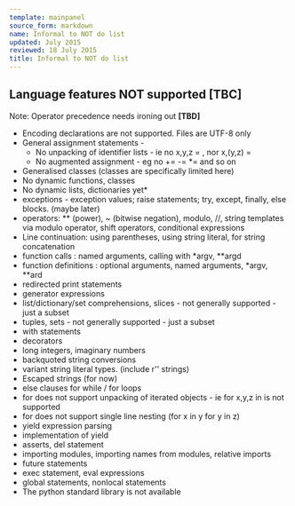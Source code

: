```yaml
---
template: mainpanel
source_form: markdown
name: Informal to NOT do list
updated: July 2015
reviewed: 18 July 2015
title: Informal to NOT do list
---
```

## Language features NOT supported    **[TBC]**

Note: Operator precedence needs ironing out   **[TBD]**

* Encoding declarations are not supported. Files are UTF-8 only
* General assignment statements -
    * No unpacking of identifier lists - ie no x,y,z = <rhs>, nor x,(y,z) = <rhs>
    * No augmented assignment - eg no += -= *= and so on
* Generalised classes (classes are specifically limited here)
* No dynamic functions, classes
* No dynamic lists, dictionaries yet*
* exceptions - exception values; raise statements;  try, except, finally, else blocks. (maybe later)
* operators: ** (power), ~ (bitwise negation), modulo, //, string templates via modulo operator, shift operators, conditional expressions
* Line continuation: using parentheses, using string literal, for string concatenation
* function calls : named arguments, calling with *argv, **argd
* function definitions : optional arguments, named arguments, *argv, **ard
* redirected print statements
* generator expressions
* list/dictionary/set comprehensions, slices - not generally supported - just a subset
* tuples, sets - not generally supported - just a subset
* with statements
* decorators
* long integers, imaginary numbers
* backquoted string conversions
* variant string literal types. (include r'' strings)
* Escaped strings (for now)
* else clauses for while / for loops
* for does not support unpacking of iterated objects - ie for x,y,z in <thing> is not supported
* for does not support single line nesting (for x in y for y in z)
* yield expression parsing
* implementation of yield
* asserts, del statement
* importing modules, importing names from modules, relative imports
* future statements
* exec statement, eval expressions
* global statements, nonlocal statements
* The python standard library is not available
